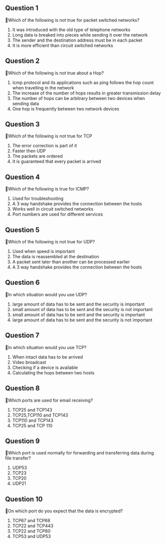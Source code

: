 ## Question 1

:rat:Which of the following is not true for packet switched networks?

1. It was introduced with the old type of telephone networks
2. Long data is breaked into pieces while sending it over the network
3. The sender and the destination address must be in each packet
4. It is more efficient than circuit switched networks

## Question 2

:rat:Which of the following is not true about a Hop?

1. Icmp protocol and its applications such as ping follows the hop count when travelling in the network
2. The increase of the number of hops results in greater transmission delay
3. The number of hops can be arbitrary between two devices when sending data
4. One hop is frequently between two network devices

## Question 3

:rat:Which of the following is not true for TCP

1. The error correction is part of it
2. Faster then UDP
3. The packets are ordered
4. It is guaranteed that every packet is arrived

## Question 4

:rat:Which of the following is true for ICMP?

1. Used for troubleshooting
2. A 3 way handshake provides the connection between the hosts
3. Works well in circuit switched networks
4. Port numbers are used for different services

## Question 5

:rat:Which of the following is not true for UDP?

1. Used when speed is important
2. The data is reassembled at the destination
3. A packet sent later than another can be processed earlier
4. A 3 way handshake provides the connection between the hosts

## Question 6

:rat:In which situation would you use UDP?

1. large amount of data has to be sent and the security is important
2. small amount of data has to be sent and the security is not important
3. small amount of data has to be sent and the security is important
4. large amount of data has to be sent and the security is not important

## Question 7

:rat:In which situation would you use TCP?

1. When intact data has to be arrived
2. Video broadcast
3. Checking if a device is available
4. Calculating the hops between two hosts

## Question 8

:rat:Which ports are used for email receiving?

1. TCP25 and TCP143
2. TCP25,TCP110 and TCP143
3. TCP110 and TCP143
4. TCP25 and TCP 110

## Question 9

:rat:Which port is used normally for forwarding and transferring data during file transfer?

1. UDP53
2. TCP23
3. TCP20
4. UDP21

## Question 10

:rat:On which port do you expect that the data is encrypted?

1. TCP67 and TCP68
2. TCP22 and TCP443
3. TCP22 and TCP80
4. TCP53 and UDP53
